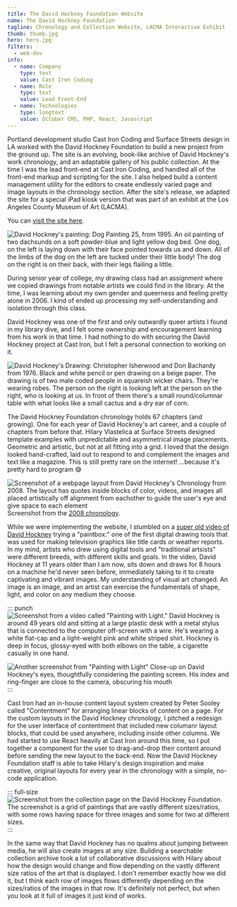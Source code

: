 ```yaml
---
title: The David Hockney Foundation Website
name: The David Hockney Foundation
tagline: Chronology and Collection Website, LACMA Interactive Exhibit
thumb: thumb.jpg
hero: hero.jpg
filters:
  - web-dev
info:
  - name: Company
    type: text
    value: Cast Iron Coding
  - name: Role
    type: text
    value: Lead Front-End
  - name: Technologies
    type: longtext
    value: October CMS, PHP, React, Javascript
---
```


Portland development studio Cast Iron Coding and Surface Streets design in LA worked with the David Hockney Foundation to build a new project from the ground up. The site is an evolving, book-like archive of David Hockney's work chronology, and an adaptable gallery of his public collection.
At the time I was the lead front-end at Cast Iron Coding, and handled all of the front-end markup and scripting for the site. I also helped build a content management utility for the editors to create endlessly varied page and image layouts in the chronology section. After the site's release, we adapted the site for a special iPad kiosk version that was part of an exhibit at the Los Angeles County Museum of Art (LACMA).

You can [visit the site here](https://www.thedavidhockneyfoundation.org/).

![David Hockney's painting: Dog Painting 25, from 1995. An oil painting of two dachsunds on a soft powder-blue and light yellow dog bed. One dog, on the left is laying down with their face pointed towards us and down. All of the limbs of the dog on the left are tucked under their little body! The dog on the right is on their back, with their legs flailing a little.](dogs.jpg '@class[medium] Dog Painting 25, from 1995')

During senior year of college, my drawing class had an assignment where we copied drawings from notable artists we could find in the library. At the time, I was learning about my own gender and queerness and feeling pretty alone in 2006. I kind of ended up processing my self-understanding and isolation through this class.

David Hockney was one of the first and only outwardly queer artists I found in my library dive, and I felt some ownership and encouragement learning from his work in that time. I had nothing to do with securing the David Hockney project at Cast Iron, but I felt a personal connection to working on it.

![David Hockney's Drawing: Christopher Isherwood and Don Bachardy from 1976. Black and white pencil or pen drawing on a beige paper. The drawing is of two male coded people in squareish wicker chairs. They're wearing robes. The person on the right is looking left at the person on the right, who is looking at us. In front of them there's a small round/columnar table with what looks like a small cactus and a dry ear of corn.](christoper-and-don.jpg)

The David Hockney Foundation chronology holds 67 chapters (and growing). One for each year of David Hockney's art career, and a couple of chapters from before that. Hilary Vlastelica at Surface Streets designed template examples with unpredictable and asymmetrical image placements. Geometric and artistic, but not at all fitting into a grid. I loved that the design looked hand-crafted, laid out to respond to and complement the images and text like a magazine. This is still pretty rare on the internet! ...because it's pretty hard to program 😅

![Screenshot of a webpage layout from David Hockney's Chronology from 2008. The layout has quotes inside blocks of color, videos, and images all placed artistically off alignment from eachother to guide the user's eye and give space to each element](magazine.jpg) Screenshot from the [2008 chronology](https://www.thedavidhockneyfoundation.org/chronology/2008).

While we were implementing the website, I stumbled on a [super old video of David Hockney](https://www.youtube.com/watch?v=b-JpI4egl2o) trying a "paintbox:" one of the first digital drawing tools that was used for making television graphics like title cards or weather reports. In my mind, artists who drew using digital tools and "traditional artsists" were different breeds, with different skills and goals. In the video, David Hockney at 11 years older than I am now, sits down and draws for 8 hours on a machine he'd never seen before, immediately taking to it to create captivating and vibrant images. My understanding of visual art changed. An image is an image, and an artist can exercise the fundamentals of shape, light, and color on any medium they choose.

::: punch
![Screenshot from a video called "Painting with Light." David Hockney is around 49 years old and sitting at a large plastic desk with a metal stylus that is connected to the computer off-screen with a wire. He's wearing a white flat-cap and a light-weight pink and white striped shirt. Hockney is deep in focus, glossy-eyed with both elbows on the table, a cigarette casually in one hand.](paintbox-mid.jpg)

![Another screenshot from "Painting with Light" Close-up on David Hockney's eyes, thoughtfully considering the painting screen. His index and ring-finger are close to the camera, obscuring his mouth](paintbox-close.jpg)
:::

Cast Iron had an in-house content layout system created by Peter Sooley called "Contentment" for arranging linear blocks of content on a page. For the custom layouts in the David Hockney chronology, I pitched a redesign for the user interface of contentment that included new columanr layout blocks, that could be used anywhere, including inside other columns. We had started to use React heavily at Cast Iron around this time, so I put together a component for the user to drag-and-drop their content around before sending the new layout to the back-end. Now the David Hockney Foundation staff is able to take Hilary's design inspiration and make creative, original layouts for every year in the chronology with a simple, no-code application.

::: full-size
![Screenshot from the collection page on the David Hockney Foundation. The screenshot is a grid of paintings that are vastly different sizes/ratios, with some rows having space for three images and some for two at different sizes.](collection.jpg)
:::

In the same way that David Hockney has no qualms about jumping between media, he will also create images at any size. Building a searchable collection archive took a lot of collaborative discussions with Hilary about how the design would change and flow depending on the vastly different size ratios of the art that is displayed. I don't remember exactly how we did it, but I think each row of images flows differently depending on the sizes/ratios of the images in that row. It's definitely not perfect, but when you look at it full of images it just kind of works.
